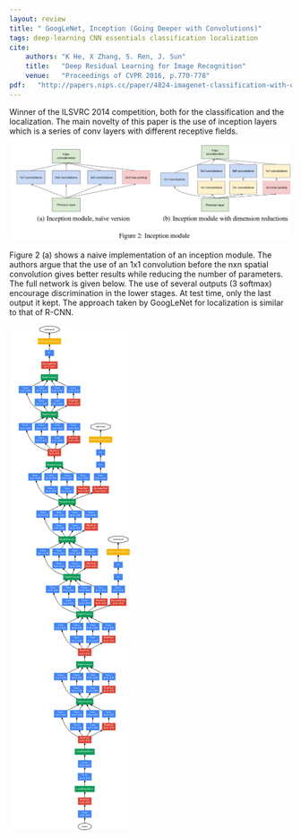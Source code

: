 ```yaml
---
layout: review
title: " GoogLeNet, Inception (Going Deeper with Convolutions)"
tags: deep-learning CNN essentials classification localization
cite:
    authors: "K He, X Zhang, S. Ren, J. Sun"
    title:   "Deep Residual Learning for Image Recognition"
    venue:   "Proceedings of CVPR 2016, p.770-778"
pdf:   "http://papers.nips.cc/paper/4824-imagenet-classification-with-deep-convolutional-neural-networks.pdf"
---
```


 
Winner of the ILSVRC 2014 competition, both for the classification and the localization.  The main novelty of this paper is the use of inception layers which is a series of conv layers with different receptive fields.
 
![](/deep-learning/images/googleNet/inception_2.png)

Figure 2 (a) shows a naive implementation of an inception module.  The authors argue that the use of an 1x1 convolution before the nxn spatial convolution gives better results while reducing the number of parameters.  The full network is given below.  The use of several outputs (3 softmax) encourage discrimination in the lower stages.  At test time, only the last output it kept.  The approach taken by GoogLeNet for localization is similar to that of R-CNN.

![](/deep-learning/images/googleNet/inception_1.png)


